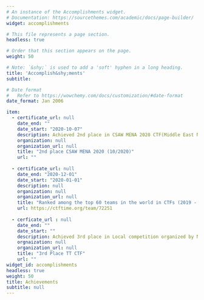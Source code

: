 ```yaml
---
# An instance of the Accomplishments widget.
# Documentation: https://sourcethemes.com/academic/docs/page-builder/
widget: accomplishments

# This file represents a page section.
headless: true

# Order that this section appears on the page.
weight: 50

# Note: `&shy;` is used to add a 'soft' hyphen in a long heading.
title: 'Accomplish&shy;ments'
subtitle:

# Date format
#   Refer to https://wowchemy.com/docs/customization/#date-format
date_format: Jan 2006

item:
  - certificate_url: null
    date_end: ""
    date_start: "2020-10-07"
    description: Achieved 2nd place in CSAW MENA 2020 CTF(Middle East North Africa) after 48h long competition
    organization: null
    organization_url: null
    title: "2nd place CSAW MENA 2020 (10/2020)"
    url: ""
    
  - certificate_url: null
    date_end: "2020-12-01"
    date_start: "2020-01-01"
    description: null
    organization: null
    organization_url: null
    title: "Ranked among the top 60 teams in the world in CTFs (2019 - 2020)"
    url: https://ctftime.org/team/72251
    
  - cerficate_url : null
    date_end: ""
    date_start: ""
    description: Achieved 3rd place in Local competition organized by National Operator Tunisie Telecom
    orgnaization: null
    organization_url: null
    title: "3rd Place TT CTF"
    url: ""
widget_id: accomplishments
headless: true
weight: 50
title: Achievements
subtitle: null
---
```

